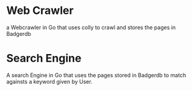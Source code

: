 # Web Crawler
a Webcrawler in Go that uses colly to crawl and stores the pages in Badgerdb

# Search Engine
A search Engine in Go that uses the pages stored in Badgerdb to match againsts a keyword given by User.
